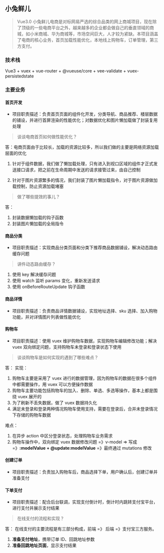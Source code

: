 ## 小兔鲜儿

> Vue3.0 小兔鲜儿电商是对标网易严选的综合品类的网上商城项目，现在除了顶级的一些电商平台之外，越来越多的企业都会做自己的垂直领域的商城，如小米商城、华为商城等，市场空间巨大，人才较为紧缺。本项目涵盖了电商的核心业务，首页加载性能优化，本地线上购物车，订单管理，第三方支付。

### 技术栈

Vue3 + vuex + vue-router + @vueuse/core + vee-validate + vuex-persistedstate

### 主要业务

#### 首页开发

- 项目职责描述：负责首页页面的组件化开发，分类导航、商品推荐、楼层数据的铺设，并进行首屏渲染的性能优化；对数据优化和图片懒加载做了封装复用处理

> 谈谈电商首页如何做性能优化？

答：电商页面由于比较长，加载的资源比较多，所以我们做的主要是网络资源加载层面的优化

1. 针对于组件数据，我们做了懒加载处理，只有进入到视口区域的组件才正式发送接口请求，把之前在生命周期中发送的请求接管过来，由自己控制

2. 针对于图片资源繁多的情况，我们封装了图片懒加载指令，对于图片资源做加载控制，防止资源加载堵塞

> 做了哪些提效的事儿？

答：

1. 封装数据懒加载的钩子函数
1. 封装图片懒加载的全局指令

#### 商品分类

- 项目职责描述：实现商品分类页面和分类下推荐商品数据铺设，解决动态路由缓存问题

> 讲件动态路由缓存？

1. 使用 key 解决缓存问题
2. 使用 watch 监听 params 变化，重新发送请求
3. 使用 onBeforeRouteUpdate 钩子函数

#### 商品详情

- 项目职责描述：负责商品详情数据铺设，实现地址选择、sku 选择、加入购物功能，并对详情图片列表做性能优化

#### 购物车

- 项目职责描述：使用 vuex 维护购物车数据，实现购物车编辑修改功能；解决 vuex 双向绑定问题，支持购物车未登录和登录状态下使用

> 谈谈购物车是如何实现的遇到了哪些难点？

答：
实现：

1. 购物车主要是采用了 vuex 进行的数据管理，因为购物车的数据在很多个组件中都需要操作，用 vuex 可以方便操作数据
2. 购物车主要功能包括购物车的加入、删除、单选、多选等操作，基本上都是围绕 vuex 展开的
3. 为了刷新不丢失数据，做了 vuex 数据持久化
4. 满足未登录和登录两种情况购物车使用支持，需要在登录后，合并未登录情况下存储的购物车数据

难点：

1. 在异步 action 中区分登录状态，处理购物车业务需求
2. 购物车操作中，双向绑定 vuex 数据修改问题 =》v-model => 写成=》**:modelValue + @update:modelValue** =》最终通过 mutations 修改

#### 创建订单

- 项目职责描述：负责加入购物车后，商品选择下单，用户确认后，创建订单并准备支付

#### 下单支付

- 项目职责描述：配合后台联调，实现支付倒计时，倒计时内跳转支付宝平台，进行支付并展示支付结果

> 在线支付的流程和实现？

答： 在线支付的主要流程是有三部分构成，前端 =》 后端 =》支付宝三方服务。

1. **准备支付地址**，携带订单 ID、回跳地址参数
2. **准备回跳地址页面**，显示支付结果
